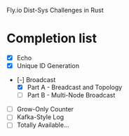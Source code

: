 Fly.io Dist-Sys Challenges in Rust

# Completion list

- [x] Echo
- [x] Unique ID Generation
- [-] Broadcast
  - [x] Part A - Breadcast and Topology
  - [ ] Part B - Multi-Node Broadcast
- [ ] Grow-Only Counter
- [ ] Kafka-Style Log
- [ ] Totally Available...
